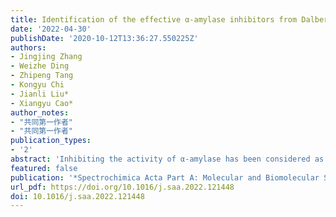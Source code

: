 ```yaml
---
title: Identification of the effective α-amylase inhibitors from Dalbergia odorifera: virtual screening, spectroscopy, molecular docking, and molecular dynamic simulation
date: '2022-04-30'
publishDate: '2020-10-12T13:36:27.550225Z'
authors:
- Jingjing Zhang
- Weizhe Ding
- Zhipeng Tang
- Kongyu Chi
- Jianli Liu*
- Xiangyu Cao*
author_notes:
- "共同第一作者"
- "共同第一作者"
publication_types:
- '2'
abstract: 'Inhibiting the activity of α-amylase has been considered as one efficient way to prevent and treat type 2 diabetes recently. Dalbergia odorifera, a kind of Leguminosae plant, has a positive therapeutic effect on type 2 diabetes, possibly contributing by some constituents that can inhibit the activity of α-amylase. In this study, we found that eriodictyol is one potential constituent through virtual screening. The interaction mode between eriodictyol and α-amylase was elucidated by molecular docking, multi-spectroscopic analysis, and molecular dynamic simulation. The results revealed that eriodictyol quenched the intrinsic fluorescence of α-amylase, and the quenching mode was static quenching. Eriodictyol can spontaneously interact with α-amylase, mostly stabilized and influenced by the hydrophobic interaction, while the binding sites (n) was 1.13 ± 0.07 and binding constant (Kb) was (1.43 ± 0.14) ×105 at 310 K, respectively. In addition, FT-IR and CD had been applied to identify that eriodictyol can trigger the conformational change of α-amylase. Taken together, the results provided some experimental data for developing new α-amylase inhibitors from Dalbergia odorifera, which may further prevent and treat diabetes and diabetes complications.'
featured: false
publication: '*Spectrochimica Acta Part A: Molecular and Biomolecular Spectroscopy*'
url_pdf: https://doi.org/10.1016/j.saa.2022.121448
doi: 10.1016/j.saa.2022.121448
---
```



